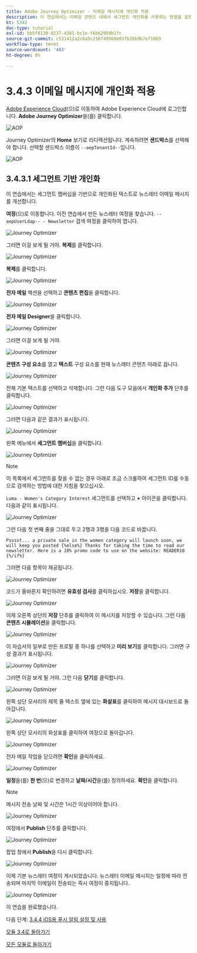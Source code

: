 ```yaml
---
title: Adobe Journey Optimizer - 이메일 메시지에 개인화 적용
description: 이 연습에서는 이메일 콘텐츠 내에서 세그먼트 개인화를 사용하는 방법을 설명합니다
kt: 5342
doc-type: tutorial
exl-id: bb5f8130-0237-4381-bc1e-f6b62950b1fc
source-git-commit: c531412a2c0a5c216f49560e01fb26b9b7e71869
workflow-type: tm+mt
source-wordcount: '483'
ht-degree: 0%

---
```


# 3.4.3 이메일 메시지에 개인화 적용

[Adobe Experience Cloud](https://experience.adobe.com)(으)로 이동하여 Adobe Experience Cloud에 로그인합니다. **Adobe Journey Optimizer**&#x200B;을(를) 클릭합니다.

![AOP](./../../../modules/ajo-b2c/module3.1/images/acophome.png)

Journey Optimizer의 **Home** 보기로 리디렉션됩니다. 계속하려면 **샌드박스**&#x200B;를 선택해야 합니다. 선택할 샌드박스 이름이 ``--aepTenantId--``입니다.

![AOP](./../../../modules/ajo-b2c/module3.1/images/acoptriglp.png)

## 3.4.3.1 세그먼트 기반 개인화

이 연습에서는 세그먼트 멤버십을 기반으로 개인화된 텍스트로 뉴스레터 이메일 메시지를 개선합니다.

**여정**(으)로 이동합니다. 이전 연습에서 만든 뉴스레터 여정을 찾습니다. `--aepUserLdap-- - Newsletter` 검색 여정을 클릭하여 엽니다.

![Journey Optimizer](./images/sbp1.png)

그러면 이걸 보게 될 거야. **복제**&#x200B;를 클릭합니다.

![Journey Optimizer](./images/sbp2.png)

**복제**&#x200B;를 클릭합니다.

![Journey Optimizer](./images/sbp3.png)

**전자 메일** 액션을 선택하고 **콘텐츠 편집**&#x200B;을 클릭합니다.

![Journey Optimizer](./images/sbp3a.png)

**전자 메일 Designer**&#x200B;을 클릭합니다.

![Journey Optimizer](./images/sbp4.png)

그러면 이걸 보게 될 거야.

![Journey Optimizer](./images/sbp5.png)

**콘텐츠 구성 요소**&#x200B;를 열고 **텍스트** 구성 요소를 현재 뉴스레터 콘텐츠 아래로 끕니다.

![Journey Optimizer](./images/sbp6.png)

전체 기본 텍스트를 선택하고 삭제합니다. 그런 다음 도구 모음에서 **개인화 추가** 단추를 클릭합니다.

![Journey Optimizer](./images/sbp7.png)

그러면 다음과 같은 결과가 표시됩니다.

![Journey Optimizer](./images/seg1.png)

왼쪽 메뉴에서 **세그먼트 멤버십**&#x200B;을 클릭합니다.

![Journey Optimizer](./images/seg2.png)

>[!NOTE]
>
>이 목록에서 세그먼트를 찾을 수 없는 경우 아래로 조금 스크롤하여 세그먼트 ID를 수동으로 검색하는 방법에 대한 지침을 찾으십시오.

`Luma - Women's Category Interest` 세그먼트를 선택하고 **+** 아이콘을 클릭합니다. 다음과 같이 표시됩니다.

![Journey Optimizer](./images/seg3.png)

그런 다음 첫 번째 줄을 그대로 두고 2행과 3행을 다음 코드로 바꿉니다.

``
    Psssst... a private sale in the women category will launch soon, we will keep you posted
{%else%}
    Thanks for taking the time to read our newsletter. Here is a 10% promo code to use on the website: READER10
{%/if%}
``

그러면 다음 항목이 제공됩니다.

![Journey Optimizer](./images/seg4.png)

코드가 올바른지 확인하려면 **유효성 검사**&#x200B;를 클릭하십시오. **저장**&#x200B;을 클릭합니다.

![Journey Optimizer](./images/sbp8.png)

이제 오른쪽 상단의 **저장** 단추를 클릭하여 이 메시지를 저장할 수 있습니다. 그런 다음 **콘텐츠 시뮬레이션**&#x200B;을 클릭합니다.

![Journey Optimizer](./images/sbp9.png)

이 자습서의 일부로 만든 프로필 중 하나를 선택하고 **미리 보기**&#x200B;를 클릭합니다. 그러면 구성 결과가 표시됩니다.

![Journey Optimizer](./images/sbp10.png)

그러면 이걸 보게 될 거야. 그런 다음 **닫기**&#x200B;를 클릭합니다.

![Journey Optimizer](./images/sbp10fff.png)

왼쪽 상단 모서리의 제목 줄 텍스트 옆에 있는 **화살표**&#x200B;를 클릭하여 메시지 대시보드로 돌아갑니다.

![Journey Optimizer](./images/sbp11.png)

왼쪽 상단 모서리의 화살표를 클릭하여 여정으로 돌아갑니다.

![Journey Optimizer](./images/oc79afff.png)

전자 메일 작업을 닫으려면 **확인**&#x200B;을 클릭하세요.

![Journey Optimizer](./images/oc79bfff.png)

**일정**&#x200B;을(를) **한 번**(으)로 변경하고 **날짜/시간**&#x200B;을(를) 정의하세요. **확인**&#x200B;을 클릭합니다.

>[!NOTE]
>
>메시지 전송 날짜 및 시간은 1시간 이상이어야 합니다.

![Journey Optimizer](./images/sbp18.png)

여정에서 **Publish** 단추를 클릭합니다.

![Journey Optimizer](./images/sbp19.png)

팝업 창에서 **Publish**&#x200B;을 다시 클릭합니다.

![Journey Optimizer](./images/sbp20.png)

이제 기본 뉴스레터 여정이 게시되었습니다. 뉴스레터 이메일 메시지는 일정에 따라 전송되며 마지막 이메일이 전송되는 즉시 여정이 중지됩니다.

![Journey Optimizer](./images/sbp20fff.png)

이 연습을 완료했습니다.

다음 단계: [3.4.4 iOS용 푸시 알림 설정 및 사용](./ex4.md)

[모듈 3.4로 돌아가기](./journeyoptimizer.md)

[모든 모듈로 돌아가기](../../../overview.md)
